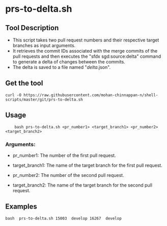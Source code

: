 # prs-to-delta.sh

## Tool Description

- This script takes two pull request numbers and their respective target branches as input arguments. 
- It retrieves the commit IDs associated with the merge commits of the pull requests and 
then executes the "sfdx sgd:source:delta" command to generate a delta of changes between the commits.
 - The delta is saved to a file named "_delta_.json".

## Get the tool

```
curl -O https://raw.githubusercontent.com/mohan-chinnappan-n/shell-scripts/master/git/prs-to-delta.sh

```
## Usage
```
    bash prs-to-delta.sh <pr_number1> <target_branch1> <pr_number2> <target_branch2>
```

### Arguments:
- pr_number1: The number of the first pull request.
- target_branch1: The name of the target branch for the first pull request.

- pr_number2: The number of the second pull request.
- target_branch2: The name of the target branch for the second pull request.

## Examples
```
bash  prs-to-delta.sh 15003  develop 16267  develop

```